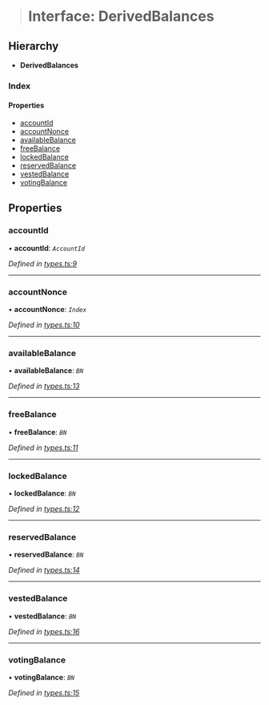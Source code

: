 > # Interface: DerivedBalances

## Hierarchy

* **DerivedBalances**

### Index

#### Properties

* [accountId](_types_.derivedbalances.md#accountid)
* [accountNonce](_types_.derivedbalances.md#accountnonce)
* [availableBalance](_types_.derivedbalances.md#availablebalance)
* [freeBalance](_types_.derivedbalances.md#freebalance)
* [lockedBalance](_types_.derivedbalances.md#lockedbalance)
* [reservedBalance](_types_.derivedbalances.md#reservedbalance)
* [vestedBalance](_types_.derivedbalances.md#vestedbalance)
* [votingBalance](_types_.derivedbalances.md#votingbalance)

## Properties

###  accountId

• **accountId**: *`AccountId`*

*Defined in [types.ts:9](https://github.com/polkadot-js/api/blob/ff69c43/packages/api-derive/src/types.ts#L9)*

___

###  accountNonce

• **accountNonce**: *`Index`*

*Defined in [types.ts:10](https://github.com/polkadot-js/api/blob/ff69c43/packages/api-derive/src/types.ts#L10)*

___

###  availableBalance

• **availableBalance**: *`BN`*

*Defined in [types.ts:13](https://github.com/polkadot-js/api/blob/ff69c43/packages/api-derive/src/types.ts#L13)*

___

###  freeBalance

• **freeBalance**: *`BN`*

*Defined in [types.ts:11](https://github.com/polkadot-js/api/blob/ff69c43/packages/api-derive/src/types.ts#L11)*

___

###  lockedBalance

• **lockedBalance**: *`BN`*

*Defined in [types.ts:12](https://github.com/polkadot-js/api/blob/ff69c43/packages/api-derive/src/types.ts#L12)*

___

###  reservedBalance

• **reservedBalance**: *`BN`*

*Defined in [types.ts:14](https://github.com/polkadot-js/api/blob/ff69c43/packages/api-derive/src/types.ts#L14)*

___

###  vestedBalance

• **vestedBalance**: *`BN`*

*Defined in [types.ts:16](https://github.com/polkadot-js/api/blob/ff69c43/packages/api-derive/src/types.ts#L16)*

___

###  votingBalance

• **votingBalance**: *`BN`*

*Defined in [types.ts:15](https://github.com/polkadot-js/api/blob/ff69c43/packages/api-derive/src/types.ts#L15)*